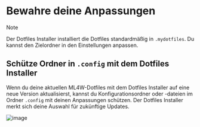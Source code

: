 # Bewahre deine Anpassungen

> [!NOTE]
> Der Dotfiles Installer installiert die Dotfiles standardmäßig in `.mydotfiles`. Du kannst den Zielordner in den Einstellungen anpassen.

## Schütze Ordner in `.config` mit dem Dotfiles Installer

Wenn du deine aktuellen ML4W-Dotfiles mit dem Dotfiles Installer auf eine neue Version aktualisierst, kannst du Konfigurationsordner oder -dateien im Ordner `.config` mit deinen Anpassungen schützen. Der Dotfiles Installer merkt sich deine Auswahl für zukünftige Updates.

![image](https://mylinuxforwork.github.io/dotfiles-installer/protectscreen.jpg)
